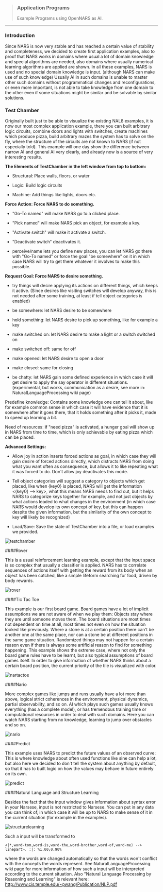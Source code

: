 > ### Application Programs  
> Example Programs using OpenNARS as AI.

***

### Introduction

Since NARS is now very stable and has reached a certain value of stability and completeness, we decided to create first application examples, also to proof that NARS works in domains where usual a lot of domain knowledge and special algorithms are needed, also domains where usually numerical learning algorithms are applied are shown. In all these examples, NARS is used and no special domain knowledge is input. (although NARS can make use of such knowledge) Usually AI in such domains is unable to master other such domains without programmatical changes and reconfigurations, or even more important, is not able to take knowledge from one domain to the other even if some situations might be similar and be solvable by similar solutions.

### Test Chamber

Originally built just to be able to visualize the existing NAL8 examples, it is now our most complex application example, there you can built arbitrary logic circuits, combine doors and lights with switches, create machines which produce pizza, build arbitrary mazes the system has to solve on the fly, where the structure of the circuits are not known to NARS (if not especially told). This example will one day show the difference between narrow AI and general AI very clearly, and already now is a source of very interesting results.

**The Elements of TestChamber in the left window from top to bottom:**

* Structural: Place walls, floors, or water

* Logic: Build logic circuits

* Machine: Add things like lights, doors etc.

**Force Action: Force NARS to do something.**

* "Go-To named" will make NARS go to a clicked place.

* "Pick named" will make NARS pick an object, for example a key.

* "Activate switch" will make it activate a switch.

* "Deactivate switch" deactivates it.

* perceive/name lets you define new places, you can let NARS go there with "Go-To named" or force the goal "be somewhere" on it in which case NARS will try to get there whatever it involves to make this possible.

**Request Goal: Force NARS to desire something.**

* try things will desire applying its actions on different things, which keeps it active. (Since desires like visiting switches will develop anyway, this is not needed after some training, at least if tell object categories is enabled)

* be somewhere: let NARS desire to be somewhere

* hold something: let NARS desire to pick up something, like for example a key

* make switched on: let NARS desire to make a light or a switch switched on

* make switched off: same for off

* make opened: let NARS desire to open a door

* make closed: same for closing

* be chatty: let NARS gain some defined experience in which case it will get desire to apply the say operator in different situations. (experimental, but works, communication as a desire, see more in: NaturalLanguageProcessing wiki page)

Predefine knowledge: Contains some knowledge one can tell it about, like for example common sense in which case it will have evidence that it is somewhere after it goes there, that it holds something after it picks it, made to speed up learning a bit.

Need of resources: if "need pizza" is activated, a hunger goal will show up in NARS from time to time, which is only achievable by eating pizza which can be placed.

**Advanced Settings:**

* Allow joy in action inserts forced actions as goal, in which case they will gain desire of forced actions directly, which distracts NARS from doing what you want often as consequence, but allows it to like repeating what it was forced to do. Don't allow joy deactivates this mode.

* Tell object categories will suggest a category to objects which get placed, like when {key0} is placed, NARS will get the information <{key0} --> key>, what this means NARS needs to find out, but it helps NARS to categorize keys together for example, and not just objects by what actions leaded to what changes in the environment (in which case NARS would develop its own concept of key, but this can happen despite the given information, but the similarity of the own concept to key will likely be recognized)

* Load/Save: Save the state of TestChamber into a file, or load examples we provided.

![testchamber](https://cloud.githubusercontent.com/assets/11791925/6994213/5a8a3f5e-db43-11e4-8097-fe40c33d5f2b.png)

####Rover

This is a usual reinforcement learning example, except that the input space is so complex that usually a classifier is applied. NARS has to correlate sequences of actions itself with getting the reward from its body when an object has been catched, like a simple lifeform searching for food, driven by body rewards.

![rover](https://cloud.githubusercontent.com/assets/11791925/6994215/75e88512-db43-11e4-964f-2f2d82151b0e.png)

####Tic Tac Toe

This example is our first board game. Board games have a lot of implicit assumptions we are not aware of when we play them: Objects stay where they are until someone moves them. The board situations are most times not dependent on time at all, most times not even on how the situation looked like previously. Where a stone is at a certain position there can't be another one at the same place, nor can a stone be at different positions in the same game situation. Randomized things may not happen for a certain reason even if there is always some artificial reason to find for something happening. This example shows the extreme case, where not only the board game rules have to be learnt, but also typical assumptions of board games itself. In order to give information of whether NARS thinks about a certain board position, the current priority of the tile is visualized with color.

![nartactoe](https://cloud.githubusercontent.com/assets/11791925/6994217/8a64930a-db43-11e4-9bc0-324669fc46fa.png)

####Nario

More complex games like jumps and runs usually have a lot more than above, logical strict coherences in the environment, physical dynamics, partial observability, and so on. AI which plays such games usually knows everything (has a complete model), or has tremendous training time or computational resources in order to deal with such domains. Here you can watch NARS starting from no knowledge, learning to jump over obstacles and so on.

![nario](https://cloud.githubusercontent.com/assets/11791925/6994223/a0cee2f8-db43-11e4-94cf-e1fd6f4a1fd6.png)

####Predict

This example uses NARS to predict the future values of an observed curve: This is where knowledge about often used functions like sine can help a lot, but also here we decided to don't tell the system about anything by default, so that it has to built logic on how the values may behave in future entirely on its own.

![predict](https://cloud.githubusercontent.com/assets/11791925/6994227/b5020c6e-db43-11e4-9150-c6aa4ee797b6.png)

####Natural Language and Structure Learning

Besides the fact that the input window gives information about syntax error in your Narsese, input is not restricted to Narsese. You can put in any data you can think of, in which case it will be up to NARS to make sense of it in the current situation (for example in the examples).

![structurelearning](https://cloud.githubusercontent.com/assets/11791925/6994232/ca3ba5ae-db43-11e4-86c0-c5cfedee3be6.png)

Such a input will be transformed to

```
<(*,word-tom,word-is,word-the,word-brother,word-of,word-me) --> linepart>. :|: %1.00;0.90%
```

where the words are changed automatically so that the words won't conflict with the concepts the words represent. See NaturalLanguageProcessing wiki page for more information of how such a input will be interpreted according to the current situation. Also "Natural Language Processing by Reasoning and Learning" is relevant here: http://www.cis.temple.edu/~pwang/Publication/NLP.pdf